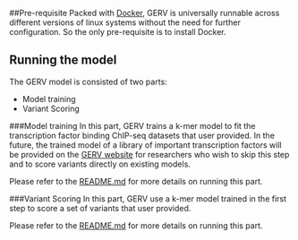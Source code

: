##Pre-requisitePacked with [Docker](https://www.docker.com/), GERV is universally runnable across different versions of linux systems without the need for further configuration. So the only pre-requisite is to install Docker.## Running the modelThe GERV model is consisted of two parts:* Model training* Variant Scoring###Model trainingIn this part, GERV trains a k-mer model to fit the transcription factor binding ChIP-seq datasets that user provided. In the future, the trained model of a library of important transcription factors will be provided on the [GERV website](http://gerv.csail.mit.edu) for researchers who wish to skip this step and to score variants directly on existing models.Please refer to the [README.md](https://github.com/gifford-lab/GERV/blob/master/kmm-launcher-ccm-covar/README.md) for more details on running this part.###Variant ScoringIn this part, GERV use a k-mer model trained in the first step to score a set of variants that user provided.Please refer to the [README.md](https://github.com/gifford-lab/GERV/blob/master/variant-scoring/README.md) for more details on running this part.